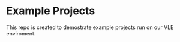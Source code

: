 Example Projects
=========
This repo is created to demostrate example projects run on our VLE enviroment. 